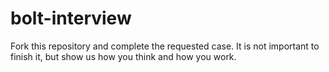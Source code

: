 # bolt-interview
Fork this repository and complete the requested case. It is not important to finish it, but show us how you think and how you work.
